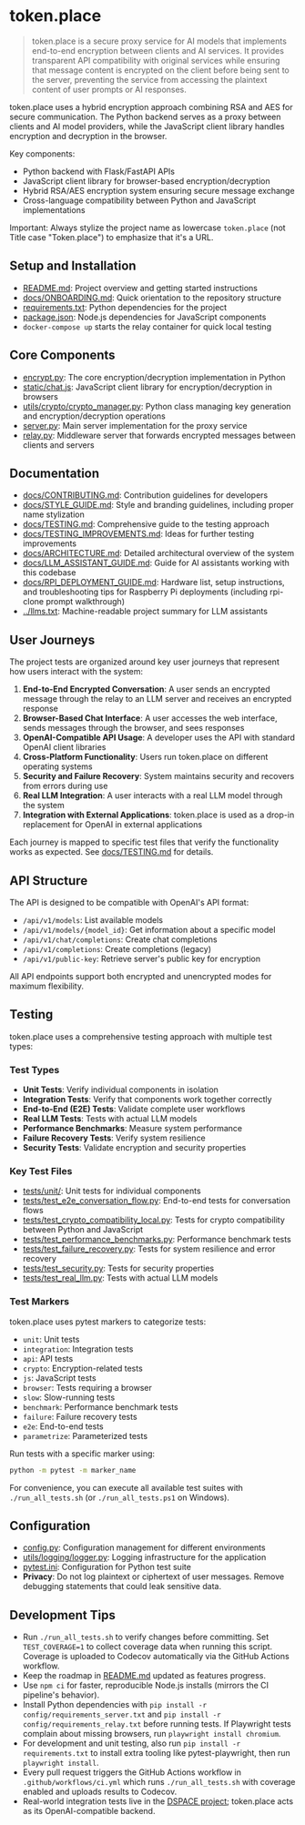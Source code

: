 # token.place

> token.place is a secure proxy service for AI models that implements end-to-end encryption between clients and AI services. It provides transparent API compatibility with original services while ensuring that message content is encrypted on the client before being sent to the server, preventing the service from accessing the plaintext content of user prompts or AI responses.

token.place uses a hybrid encryption approach combining RSA and AES for secure communication. The Python backend serves as a proxy between clients and AI model providers, while the JavaScript client library handles encryption and decryption in the browser.

Key components:
- Python backend with Flask/FastAPI APIs
- JavaScript client library for browser-based encryption/decryption
- Hybrid RSA/AES encryption system ensuring secure message exchange
- Cross-language compatibility between Python and JavaScript implementations

Important: Always stylize the project name as lowercase `token.place` (not Title case "Token.place") to emphasize that it's a URL.

## Setup and Installation

- [README.md](README.md): Project overview and getting started instructions
- [docs/ONBOARDING.md](docs/ONBOARDING.md): Quick orientation to the repository structure
- [requirements.txt](requirements.txt): Python dependencies for the project
- [package.json](package.json): Node.js dependencies for JavaScript components
- `docker-compose up` starts the relay container for quick local testing

## Core Components

- [encrypt.py](encrypt.py): The core encryption/decryption implementation in Python
- [static/chat.js](static/chat.js): JavaScript client library for encryption/decryption in browsers
- [utils/crypto/crypto_manager.py](utils/crypto/crypto_manager.py): Python class managing key generation and encryption/decryption operations
- [server.py](server.py): Main server implementation for the proxy service
- [relay.py](relay.py): Middleware server that forwards encrypted messages between clients and servers

## Documentation

- [docs/CONTRIBUTING.md](docs/CONTRIBUTING.md): Contribution guidelines for developers
- [docs/STYLE_GUIDE.md](docs/STYLE_GUIDE.md): Style and branding guidelines, including proper name stylization
- [docs/TESTING.md](docs/TESTING.md): Comprehensive guide to the testing approach
- [docs/TESTING_IMPROVEMENTS.md](docs/TESTING_IMPROVEMENTS.md): Ideas for further testing improvements
- [docs/ARCHITECTURE.md](docs/ARCHITECTURE.md): Detailed architectural overview of the system
- [docs/LLM_ASSISTANT_GUIDE.md](docs/LLM_ASSISTANT_GUIDE.md): Guide for AI assistants working with this codebase
- [docs/RPI_DEPLOYMENT_GUIDE.md](docs/RPI_DEPLOYMENT_GUIDE.md#bill-of-materials): Hardware list, setup instructions, and troubleshooting tips for Raspberry Pi deployments (including rpi-clone prompt walkthrough)
- [../llms.txt](../llms.txt): Machine-readable project summary for LLM assistants

## User Journeys

The project tests are organized around key user journeys that represent how users interact with the system:

1. **End-to-End Encrypted Conversation**: A user sends an encrypted message through the relay to an LLM server and receives an encrypted response
2. **Browser-Based Chat Interface**: A user accesses the web interface, sends messages through the browser, and sees responses
3. **OpenAI-Compatible API Usage**: A developer uses the API with standard OpenAI client libraries
4. **Cross-Platform Functionality**: Users run token.place on different operating systems
5. **Security and Failure Recovery**: System maintains security and recovers from errors during use
6. **Real LLM Integration**: A user interacts with a real LLM model through the system
7. **Integration with External Applications**: token.place is used as a drop-in replacement for OpenAI in external applications

Each journey is mapped to specific test files that verify the functionality works as expected. See [docs/TESTING.md](docs/TESTING.md) for details.

## API Structure

The API is designed to be compatible with OpenAI's API format:

- `/api/v1/models`: List available models
- `/api/v1/models/{model_id}`: Get information about a specific model
- `/api/v1/chat/completions`: Create chat completions
- `/api/v1/completions`: Create completions (legacy)
- `/api/v1/public-key`: Retrieve server's public key for encryption

All API endpoints support both encrypted and unencrypted modes for maximum flexibility.

## Testing

token.place uses a comprehensive testing approach with multiple test types:

### Test Types

- **Unit Tests**: Verify individual components in isolation
- **Integration Tests**: Verify that components work together correctly
- **End-to-End (E2E) Tests**: Validate complete user workflows
- **Real LLM Tests**: Tests with actual LLM models
- **Performance Benchmarks**: Measure system performance
- **Failure Recovery Tests**: Verify system resilience
- **Security Tests**: Validate encryption and security properties

### Key Test Files

- [tests/unit/](tests/unit/): Unit tests for individual components
- [tests/test_e2e_conversation_flow.py](tests/test_e2e_conversation_flow.py): End-to-end tests for conversation flows
- [tests/test_crypto_compatibility_local.py](tests/test_crypto_compatibility_local.py): Tests for crypto compatibility between Python and JavaScript
- [tests/test_performance_benchmarks.py](tests/test_performance_benchmarks.py): Performance benchmark tests
- [tests/test_failure_recovery.py](tests/test_failure_recovery.py): Tests for system resilience and error recovery
- [tests/test_security.py](tests/test_security.py): Tests for security properties
- [tests/test_real_llm.py](tests/test_real_llm.py): Tests with actual LLM models

### Test Markers

token.place uses pytest markers to categorize tests:

- `unit`: Unit tests
- `integration`: Integration tests
- `api`: API tests
- `crypto`: Encryption-related tests
- `js`: JavaScript tests
- `browser`: Tests requiring a browser
- `slow`: Slow-running tests
- `benchmark`: Performance benchmark tests
- `failure`: Failure recovery tests
- `e2e`: End-to-end tests
- `parametrize`: Parameterized tests

Run tests with a specific marker using:
```bash
python -m pytest -m marker_name
```

For convenience, you can execute all available test suites with `./run_all_tests.sh` (or `./run_all_tests.ps1` on Windows).

## Configuration

- [config.py](config.py): Configuration management for different environments
- [utils/logging/logger.py](utils/logging/logger.py): Logging infrastructure for the application
- [pytest.ini](pytest.ini): Configuration for Python test suite
- **Privacy**: Do not log plaintext or ciphertext of user messages. Remove debugging statements that could leak sensitive data.

## Development Tips

- Run `./run_all_tests.sh` to verify changes before committing. Set `TEST_COVERAGE=1` to collect coverage data when running this script. Coverage is uploaded to Codecov automatically via the GitHub Actions workflow.
- Keep the roadmap in [README.md](README.md) updated as features progress.
- Use `npm ci` for faster, reproducible Node.js installs (mirrors the CI pipeline's behavior).
- Install Python dependencies with `pip install -r config/requirements_server.txt` and `pip install -r config/requirements_relay.txt` before running tests. If Playwright tests complain about missing browsers, run `playwright install chromium`.
- For development and unit testing, also run `pip install -r requirements.txt` to install extra tooling like pytest-playwright, then run `playwright install`.
- Every pull request triggers the GitHub Actions workflow in `.github/workflows/ci.yml` which runs `./run_all_tests.sh` with coverage enabled and uploads results to Codecov.
- Real-world integration tests live in the [DSPACE project](https://github.com/democratizedspace/dspace); token.place acts as its OpenAI-compatible backend.
